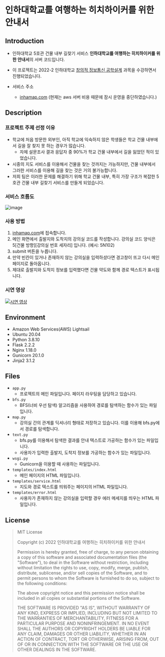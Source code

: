 <!-- # server

인하대학교 5호관 건물 내부 길찾기 서비스 "인하대학교를 여행하는 히치하이커를 위한 안내서"의 서버 코드입니다.

서비스 주소 : <a href="http://inhamap.com">http://inhamap.com</a> -->


# 인하대학교를 여행하는 히치하이커를 위한 안내서

## Introduction
- 인하대학교 5호관 건물 내부 길찾기 서비스 **인하대학교를 여행하는 히치하이커를 위한 안내서**의 서버 코드입니다.

- 이 프로젝트는 2022-2 인하대학교 <a href="https://abeek.inha.ac.kr/01_prof/01_portfolio/PlanPrintInfo.aspx?CurrSeq=152095&ViewState=Y">창의적 정보통신 공학설계</a> 과목을 수강하면서 진행되었습니다.

- 서비스 주소
    - <a href="http://inhamap.com">inhamap.com</a> (현재는 aws 서버 비용 때문에 잠시 운영을 중단하였습니다.)

## Description
<!-- 프로젝트에 대한 간단한 설명 기술
간결하고 명료하게 작성
프로젝트의 가치 전달 -->

### 프로젝트 주제 선정 이유
- 학교에 처음 방문한 외부인, 아직 학교에 익숙하지 않은 학생들은 학교 건물 내부에서 길을 잘 찾지 못 하는 경우가 많습니다.
    - 자체 설문조사 결과 응답자 중 90%가 학교 건물 내부에서 길을 잃었던 적이 있었습니다.
- 시중의 지도 서비스를 이용해서 건물을 찾는 것까지는 가능하지만, 건물 내부에서 그러한 서비스를 이용해 길을 찾는 것은 거의 불가능합니다.
- 저희 팀은 이러한 문제를 해결하기 위해 학교 건물 내부, 특히 가장 구조가 복잡한 5호관 건물 내부 길찾기 서비스를 만들게 되었습니다.

### 서비스 흐름도
![image](https://user-images.githubusercontent.com/30434779/206861866-dde1b98e-b542-41b8-960b-9b3a553d235a.png)



<!-- TODO: 사진 추가해야함 -->
### 사용 방법
1. <a href="http://inhamap.com">inhamap.com</a>에 접속합니다.
2. 메인 화면에서 출발지와 도착지의 강의실 코드를 작성합니다. 강의실 코드 양식은 5[건물 방향][강의실 번호 세자리] 입니다. (예시: 5N102)
3. submit 버튼을 누릅니다.
4. 만약 빈칸이 있거나 존재하지 않는 강의실을 입력하셨다면 경고창이 뜨고 다시 메인 페이지로 돌아옵니다.
5. 제대로 출발지와 도착지 정보를 입력했다면 건물 약도와 함께 경로 텍스트가 표시됩니다.

### 시연 영상
[![시연 영상](https://img.youtube.com/vi/XmICOxDKQpM/0.jpg)](https://youtu.be/XmICOxDKQpM)



## Environment
<!-- 실행환경에 대해 작성
OS, 컴파일러, CPU나 RAM -->
- Amazon Web Services(AWS) Lightsail
- Ubuntu 20.04
- Python 3.8.10
- Flask 2.2.2
- Nginx 1.18.0
- Gunicorn 20.1.0
- Jinja2 3.1.2

## Files
<!-- 각 파일들이 어떤 역할을 하는지 -->
- ```app.py```
    - 프로젝트의 메인 파일입니다. 페이지 라우팅을 담당하고 있습니다.
- ```bfs.py```
    - BFS(너비 우선 탐색) 알고리즘을 사용하여 경로를 탐색하는 함수가 있는 파일입니다.
- ```map.py```
    - 강의실 간의 관계를 딕셔너리 형태로 저장하고 있습니다. 이를 이용해 bfs.py에서 경로를 탐색합니다.
- ```text.py```
    - bfs.py를 이용해서 탐색한 결과를 안내 텍스트로 가공하는 함수가 있는 파일입니다.
    - 사용자가 입력한 출발지, 도착지 정보를 가공하는 함수가 있는 파일입니다.
- ```wsgi.py```
    - Gunicorn을 이용할 때 사용하는 파일입니다.
- ```templates/index.html```
    - 메인 페이지의 HTML 파일입니다.
- ```templates/service.html```
    - 지도와 경로 텍스트를 띄워주는 페이지의 HTML 파일입니다.
- ```templates/error.html```
    - 사용자가 존재하지 않는 강의실을 입력할 경우 에러 메세지를 띄우는 HTML 파일입니다.


<!-- ## Usage
작성한 코드들을 어떻게 실행해야 하는지 가이드라인 -->

## License
> MIT License
>
> Copyright (c) 2022 인하대학교를 여행하는 히치하이커를 위한 안내서
>
> Permission is hereby granted, free of charge, to any person obtaining a copy
> of this software and associated documentation files (the "Software"), to deal
in the Software without restriction, including without limitation the rights
to use, copy, modify, merge, publish, distribute, sublicense, and/or sell
copies of the Software, and to permit persons to whom the Software is
furnished to do so, subject to the following conditions:
>
> The above copyright notice and this permission notice shall be included in all
copies or substantial portions of the Software.
>
>THE SOFTWARE IS PROVIDED "AS IS", WITHOUT WARRANTY OF ANY KIND, EXPRESS OR
IMPLIED, INCLUDING BUT NOT LIMITED TO THE WARRANTIES OF MERCHANTABILITY,
FITNESS FOR A PARTICULAR PURPOSE AND NONINFRINGEMENT. IN NO EVENT SHALL THE
AUTHORS OR COPYRIGHT HOLDERS BE LIABLE FOR ANY CLAIM, DAMAGES OR OTHER
LIABILITY, WHETHER IN AN ACTION OF CONTRACT, TORT OR OTHERWISE, ARISING FROM,
OUT OF OR IN CONNECTION WITH THE SOFTWARE OR THE USE OR OTHER DEALINGS IN THE
SOFTWARE.
